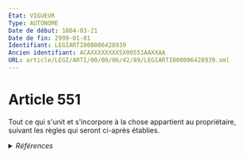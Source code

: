 ```yaml
---
État: VIGUEUR
Type: AUTONOME
Date de début: 1804-03-21
Date de fin: 2999-01-01
Identifiant: LEGIARTI000006428939
Ancien identifiant: ACAXXXXXXXX5X00551AAXXAA
URL: article/LEGI/ARTI/00/00/06/42/89/LEGIARTI000006428939.xml
---
```


<h1>Article 551</h1>

Tout ce qui s'unit et s'incorpore à la chose appartient au propriétaire, suivant
les règles qui seront ci-après établies.


<details>
  <summary><em>Références</em></summary>

  <h2>Références faites par l'article</h2>
  
  <ul>
    <li>
      CREATION source Loi 1804-01-25 promulguée le 4 février 1804
    </li>
    <li>
      CODIFICATION source Loi 1804-01-27
    </li>
  </ul>
</details>
